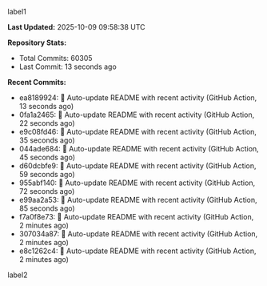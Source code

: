 
label1 
<!-- ACTIVITY_START -->
**Last Updated:** 2025-10-09 09:58:38 UTC

**Repository Stats:**
- Total Commits: 60305
- Last Commit: 13 seconds ago

**Recent Commits:**
- ea8189924: 🤖 Auto-update README with recent activity (GitHub Action, 13 seconds ago)
- 0fa1a2465: 🤖 Auto-update README with recent activity (GitHub Action, 22 seconds ago)
- e9c08fd46: 🤖 Auto-update README with recent activity (GitHub Action, 35 seconds ago)
- 044ade684: 🤖 Auto-update README with recent activity (GitHub Action, 45 seconds ago)
- d60dcbfe9: 🤖 Auto-update README with recent activity (GitHub Action, 59 seconds ago)
- 955abf140: 🤖 Auto-update README with recent activity (GitHub Action, 72 seconds ago)
- e99aa2a53: 🤖 Auto-update README with recent activity (GitHub Action, 85 seconds ago)
- f7a0f8e73: 🤖 Auto-update README with recent activity (GitHub Action, 2 minutes ago)
- 307034a87: 🤖 Auto-update README with recent activity (GitHub Action, 2 minutes ago)
- e8c1262c4: 🤖 Auto-update README with recent activity (GitHub Action, 2 minutes ago)
<!-- ACTIVITY_END -->

label2
